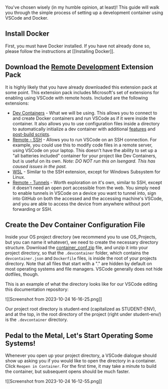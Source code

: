 You've chosen wisely (in my humble opinion, at least)! This guide will walk you through the simple process of setting up a development container using VSCode and Docker.
## Install Docker
First, you must have Docker installed. If you have not already done so, please follow the instructions at [[Installing Docker]].
## Download the [Remote Development](https://marketplace.visualstudio.com/items?itemName=ms-vscode-remote.vscode-remote-extensionpack) Extension Pack
It is highly likely that you have already downloaded this extension pack at some point. This extension pack includes Microsoft's set of extensions for enabling using VSCode with remote hosts. Included are the following extensions:
- [Dev Containers](https://marketplace.visualstudio.com/items?itemName=ms-vscode-remote.remote-ssh) - What we will be using. This allows you to connect to and create Docker containers and run VSCode as if it were inside the container. It also allows you to use configuration files inside a directory to automatically initialize a dev container with additional [features](https://code.visualstudio.com/blogs/2022/09/15/dev-container-features) and [post-build scripts](https://code.visualstudio.com/docs/devcontainers/create-dev-container#_rebuild).
- [Remote - SSH](https://marketplace.visualstudio.com/items?itemName=ms-vscode-remote.remote-ssh) - Allows you to run VSCode on an SSH connection. For example, you could use this to modify code files in a remote server, using VSCode on your laptop. This doesn't have the ability to set up a "all batteries included" container for your project like Dev Containers, but is useful on its own. *Note: DO NOT run this on Isengard. This has caused issues in the past.*
- [WSL](https://marketplace.visualstudio.com/items?itemName=ms-vscode-remote.remote-wsl) - Similar to the SSH extension, except for Windows Subsystem for Linux.
- [Remote - Tunnels](https://marketplace.visualstudio.com/items?itemName=ms-vscode.remote-server) - Worth exploration on it's own, similar to SSH, except it doesn't need an open port accessible from the web. You simply need to enable tunnels in VSCode on a device you want to tunnel into, sign into GitHub on both the accessed and the accessing machine's VSCode, and you are able to access the device from anywhere without port forwarding or SSH.

## Create the Dev Container Configuration File
Inside your OS project directory (we recommend you to use OS_Projects, but you can name it whatever), we need to create the necessary directory structure. Download the [container_conf.zip](https://github.com/CSCI-442-Mines/student-env/blob/main/container_conf.zip) file, and unzip it into your project directory, so that the `.devcontainer` folder, which contains the `devcontainer.json` and `Dockerfile` files, is inside the root of your projects directory. Note that all files that start with a "." are hidden by default on most operating systems and file managers. VSCode generally does not hide dotfiles, though.

This is an example of what the directory looks like for our VSCode editing this documentation repository:

![[Screenshot from 2023-10-24 16-16-25.png]]

Our project root directory is student-end (capitalized as STUDENT-ENV), and at the top, in the root directory of the project (right under student-env/) is the `.devcontainer` directory.
## Pedal to the Metal, Let's Start Operating Some Systems!
Whenever you open up your project directory, a VSCode dialogue should show up asking you if you would like to open the directory in a container. Click `Reopen in Container`. For the first time, it may take a minute to build the container, but subsequent opens should be much faster.

![[Screenshot from 2023-10-24 16-12-55.png]]
